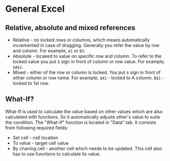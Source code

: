 # General Excel
## Relative, absolute and mixed references
- Relative - no locked rows or columns, which means automatically incremented in case of dragging. Generally you refer the value by row and column. For example, `A1` or `B3`.
- Absolute - locaked to value on specific row and column. To refer to the locked value you put `$` sign in front of column or row value. For example, `$A$1`.
- Mixed - either of the row or column is locked. You put `$` sign in front of either column or row name. For example, `$A1` - locked to A column, `B$1` - locked to 1st row.

## What-If?
What-If is used to calculate the value based on other values which are also calculated with functions. So it automatically adjusts other's value to suite the condition. The "What-If" function is located in "Data" tab. It consists from following required fields:
* Set cell - cell location
* To value - target cell value
* By chaning cell - another cell which needs to be updated. This cell also has to use functions to calculate its value.
